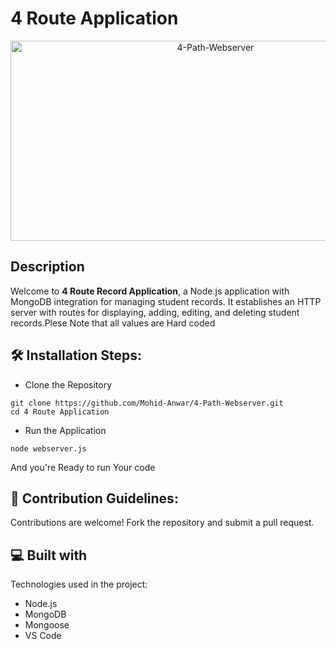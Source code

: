 # 4 Route Application

<p align="center">
  <img src="https://socialify.git.ci/Mohid-Anwar/4-Path-Webserver/image?font=Inter&language=1&name=1&owner=1&theme=Dark" alt="4-Path-Webserver" width="640" height="320" />
</p>

## Description

Welcome to **4 Route Record Application**, a Node.js application with MongoDB integration for managing student records. It establishes an HTTP server with routes for displaying, adding, editing, and deleting student records.Plese Note that all values are Hard coded

## 🛠️ Installation Steps:

- Clone the Repository

```
git clone https://github.com/Mohid-Anwar/4-Path-Webserver.git
cd 4 Route Application
```

- Run the Application

```
node webserver.js
```

And you're Ready to run Your code

## 🍰 Contribution Guidelines:</h2>

Contributions are welcome! Fork the repository and submit a pull request.

## 💻 Built with

Technologies used in the project:

- Node.js
- MongoDB
- Mongoose
- VS Code
